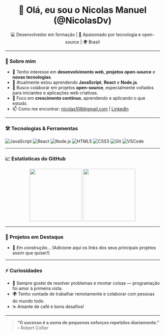 <h1 align="center">👋 Olá, eu sou o Nicolas Manuel (@NicolasDv)</h1>

<p align="center">
  💻 Desenvolvedor em formação | 🚀 Apaixonado por tecnologia e open-source | 🌍 Brasil
</p>

---

### 🧠 Sobre mim

- 👀 Tenho interesse em **desenvolvimento web**, **projetos open-source** e **novas tecnologias**.
- 🌱 Atualmente estou aprendendo **JavaScript**, **React** e **Node.js**.
- 💞️ Busco colaborar em projetos **open-source**, especialmente voltados para iniciantes e aplicações web criativas.
- 🎯 Foco em **crescimento contínuo**, aprendendo e aplicando o que estudo.
- 📫 Como me encontrar: [nicolas108@gmail.com](mailto:nicolas108@gmail.com) | [LinkedIn](https://www.linkedin.com/in/nicolas-manuel-5b2450210/)

---

### 🛠️ Tecnologias & Ferramentas

![JavaScript](https://img.shields.io/badge/-JavaScript-F7DF1E?logo=javascript&logoColor=black&style=for-the-badge)
![React](https://img.shields.io/badge/-React-61DAFB?logo=react&logoColor=black&style=for-the-badge)
![Node.js](https://img.shields.io/badge/-Node.js-339933?logo=node.js&logoColor=white&style=for-the-badge)
![HTML5](https://img.shields.io/badge/-HTML5-E34F26?logo=html5&logoColor=white&style=for-the-badge)
![CSS3](https://img.shields.io/badge/-CSS3-1572B6?logo=css3&logoColor=white&style=for-the-badge)
![Git](https://img.shields.io/badge/-Git-F05032?logo=git&logoColor=white&style=for-the-badge)
![VSCode](https://img.shields.io/badge/-VSCode-007ACC?logo=visual-studio-code&logoColor=white&style=for-the-badge)

---

### 📈 Estatísticas do GitHub

<div align="center">
  <img height="170" src="https://github-readme-stats.vercel.app/api?username=Nicolas6638&show_icons=true&theme=tokyonight&count_private=true"/>
  <img height="170" src="https://github-readme-stats.vercel.app/api/top-langs/?username=Nicolas6638&layout=compact&theme=tokyonight"/>
</div>

---

### 🚀 Projetos em Destaque

- 🔧 *Em construção...* (Adicione aqui os links dos seus principais projetos assim que quiser!)

---

### ⚡ Curiosidades

- 🧩 Sempre gostei de resolver problemas e montar coisas — programação foi amor à primeira vista.
- 🌍 Tenho vontade de trabalhar remotamente e colaborar com pessoas do mundo todo.
- ☕ Amante de café e bons desafios!

---

> **“O sucesso é a soma de pequenos esforços repetidos diariamente.”** – Robert Collier

